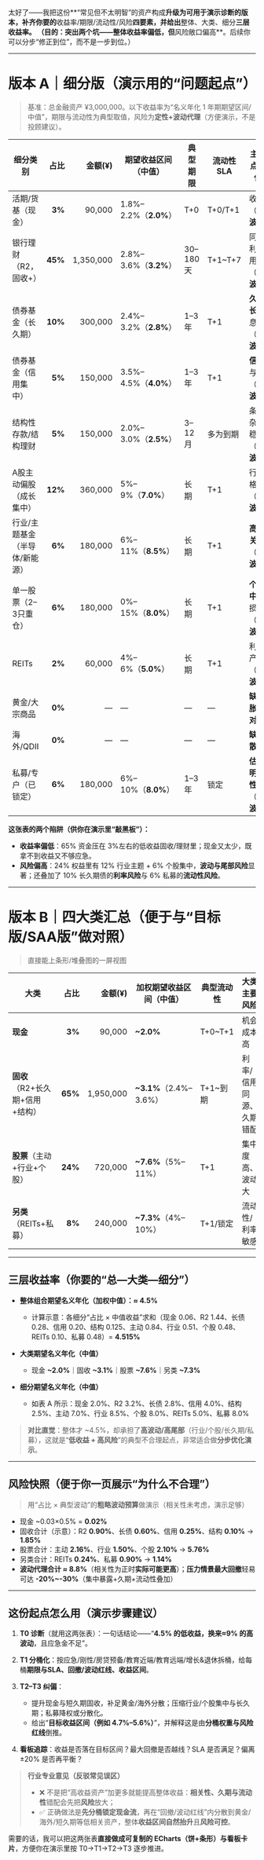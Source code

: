 太好了——我把这份**“常见但不太明智”的资产构成**升级为可用于演示诊断的版本，补齐你要的**收益率/期限/流动性/风险**四要素，并给出**整体、大类、细分**三层收益率。
（目的：突出两个坑——**整体收益率偏低**，但**风险敞口偏高**。后续你可以分步“修正到位”，而不是一步到位。）

---

# 版本 A｜细分版（演示用的“问题起点”）

> 基准：总金融资产 ¥3,000,000。以下收益率为“名义年化 1 年期期望区间/中值”，期限与流动性为典型取值，风险为**定性+波动代理**（方便演示，不是投顾建议）。

| 细分类别             |      占比 |     金额(¥) | 期望收益区间（中值）          | 典型期限    | 流动性SLA  | 主要风险点（波动代理）                 |
| ---------------- | ------: | --------: | ------------------- | ------- | ------- | --------------------------- |
| 活期/货基（现金）        |  **3%** |    90,000 | 1.8%–2.2%（**2.0%**） | T+0     | T+0/T+1 | 收益极低（**~0.5% 波动**）          |
| 银行理财（R2，固收+）     | **45%** | 1,350,000 | 2.8%–3.6%（**3.2%**） | 30–180天 | T+1~T+7 | 同质化、利率与信用同源（**~2% 波动**）     |
| 债券基金（长久期）        | **10%** |   300,000 | 2.4%–3.2%（**2.8%**） | 1–3年    | T+1     | **久期过长**，对加息敏感（**~6% 波动**）  |
| 债券基金（信用集中）       |  **5%** |   150,000 | 3.5%–4.5%（**4.0%**） | 1–3年    | T+1     | **信用尾部**与流动性（**~5% 波动**）    |
| 结构性存款/结构理财       |  **5%** |   150,000 | 2.0%–3.0%（**2.5%**） | 3–12月   | 多为到期    | 条款复杂、名义稳健（**~2% 波动**）       |
| A股主动偏股（成长集中）     | **12%** |   360,000 | 5%–9%（**7.0%**）     | 长期      | T+1     | 行业/风格偏单边（**~18% 波动**）       |
| 行业/主题基金（半导体/新能源） |  **6%** |   180,000 | 6%–11%（**8.5%**）    | 长期      | T+1     | **高β高相关**（**~25% 波动**）      |
| 单一股票（2–3只重仓）     |  **6%** |   180,000 | 0%–15%（**8.0%**）    | 长期      | T+1     | **个股集中**、缺止损（**~35% 波动**）   |
| REITs            |  **2%** |    60,000 | 4%–6%（**5.0%**）     | 长期      | T+1     | 利率/地产周期（**~12% 波动**）        |
| 黄金/大宗商品          |  **0%** |         — | —                   | —       | —       | **缺失通胀/避险对冲**               |
| 海外/QDII          |  **0%** |         — | —                   | —       | —       | **缺地域分散**                   |
| 私募/专户（已锁定）       |  **6%** |   180,000 | 6%–10%（**8.0%**）    | 1–3年    | 锁定      | **估值不透明/流动性差**（**~15% 波动**） |

**这张表的两个陷阱（供你在演示里“敲黑板”）：**

* **收益率偏低**：65% 资金压在 3%左右的低收益固收/理财里；现金又太少，既拿不到收益又不够应急。
* **风险偏高**：24% 权益里有 12% 行业主题 + 6% 个股集中，**波动与尾部风险**显著；还叠加了 10% 长久期债的**利率风险**与 6% 私募的**流动性风险**。

---

# 版本 B｜四大类汇总（便于与“目标版/SAA版”做对照）

> 直接能上条形/堆叠图的一屏视图

| 大类                   |      占比 |     金额(¥) | 加权期望收益区间（中值）         | 典型流动性   | 大类主要风险       |
| -------------------- | ------: | --------: | -------------------- | ------- | ------------ |
| **现金**               |  **3%** |    90,000 | **~2.0%**            | T+0~T+1 | 机会成本高        |
| **固收**（R2+长久期+信用+结构） | **65%** | 1,950,000 | **~3.1%**（2.4%–3.6%） | T+1~到期  | 利率/信用同源、久期错配 |
| **股票**（主动+行业+个股）     | **24%** |   720,000 | **~7.6%**（5%–11%）    | T+1     | 集中度高、波动大     |
| **另类**（REITs+私募）     |  **8%** |   240,000 | **~7.3%**（4%–10%）    | T+1/锁定  | 流动性/利率敏感     |

---

## 三层收益率（你要的“总—大类—细分”）

* **整体组合期望名义年化（加权中值）：≈ 4.5%**

  * 计算示意：各细分“占比 × 中值收益”求和（现金 0.06、R2 1.44、长债 0.28、信用 0.20、结构 0.125、主动 0.84、行业 0.51、个股 0.48、REITs 0.10、私募 0.48）= **4.515%**
* **大类期望名义年化（中值）**

  * 现金 **~2.0%**｜固收 **~3.1%**｜股票 **~7.6%**｜另类 **~7.3%**
* **细分期望名义年化（中值）**

  * 如表 A 所示：现金 2.0%、R2 3.2%、长债 2.8%、信用 4.0%、结构 2.5%、主动 7.0%、行业 8.5%、个股 8.0%、REITs 5.0%、私募 8.0%

> **对比直觉**：整体才 ~4.5%，却承担了**高波动/高尾部**（行业/个股/长久期/私募），这就是“**低收益 + 高风险**”的典型不合理起点，非常适合做**分步优化演示**。

---

## 风险快照（便于你一页展示“为什么不合理”）

> 用“占比 × 典型波动”的**粗略波动预算**做演示（相关性未考虑，演示足够）

* 现金 ~0.03×0.5% = **0.02%**
* 固收合计（示意）：R2 **0.90%**、长债 **0.60%**、信用 **0.25%**、结构 **0.10%** → **1.85%**
* 股票合计：主动 **2.16%**、行业 **1.50%**、个股 **2.10%** → **5.76%**
* 另类合计：REITs **0.24%**、私募 **0.90%** → **1.14%**
* **波动代理合计 ≈ 8.8%**（相关性为正时**实际可能更高**）；**压力情景最大回撤**轻易可达 **-20%~-30%**（集中暴露+久期+流动性叠加）

---

## 这份起点怎么用（演示步骤建议）

1. **T0 诊断**（就用这两张表）：一句话结论——“**4.5% 的低收益，换来≈9% 的高波动**，且应急金不足”。
2. **T1 分桶化**：按应急/刚性/房贷预备/教育近端/教育远端/增长&退休拆桶，给每桶**期限与SLA、回撤/波动红线、收益区间**。
3. **T2–T3 纠偏**：

   * 提升现金与短久期固收，补足黄金/海外分散；压缩行业/个股集中与长久期；私募降权或分散化。
   * 给出“**目标收益区间（例如 4.7%–5.6%）**”，并解释这是由**分桶权重与风险红线**倒推。
4. **看板追踪**：收益是否落在目标区间？最大回撤是否越线？SLA 是否满足？偏离 ±20% 是否再平衡？

> **行业专业意见（反驳常见误区）**
>
> * ❌ 不是把“高收益资产”加更多就能提高整体收益：**相关性、久期与流动性**错配会先把**风险**放大；
> * ✅ 正确做法是**先分桶锁定现金流**，再在“回撤/波动红线”内分散到黄金/海外/短久期等低相关资产，整体**收益区间自然抬升**且**风险可控**。

需要的话，我可以把这两张表**直接做成可复制的 ECharts（饼+条形）与看板卡片**，方便你在演示里按 T0→T1→T2→T3 逐步推进。
